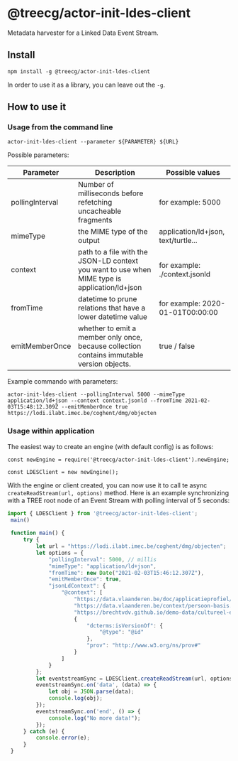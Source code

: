# @treecg/actor-init-ldes-client
Metadata harvester for a Linked Data Event Stream.

## Install

```
npm install -g @treecg/actor-init-ldes-client
```

In order to use it as a library, you can leave out the `-g`.

## How to use it


### Usage from the command line

```
actor-init-ldes-client --parameter ${PARAMETER} ${URL}
```

Possible parameters:

| Parameter  | Description | Possible values |
| ------------- | ------------- | ------------- |
|  pollingInterval | Number of milliseconds before refetching uncacheable fragments  | for example: 5000 |
| mimeType  | the MIME type of the output  | application/ld+json, text/turtle... |
| context  | path to a file with the JSON-LD context you want to use when MIME type is application/ld+json  | for example: ./context.jsonld |
| fromTime  | datetime to prune relations that have a lower datetime value | for example: 2020-01-01T00:00:00 |
| emitMemberOnce  | whether to emit a member only once, because collection contains immutable version objects.  | true / false |

Example commando with parameters:
```
actor-init-ldes-client --pollingInterval 5000 --mimeType application/ld+json --context context.jsonld --fromTime 2021-02-03T15:48:12.309Z --emitMemberOnce true https://lodi.ilabt.imec.be/coghent/dmg/objecten
```


### Usage within application
The easiest way to create an engine (with default config) is as follows:
```
const newEngine = require('@treecg/actor-init-ldes-client').newEngine;

const LDESClient = new newEngine();
```

With the engine or client created, you can now use it to call te async ```createReadStream(url, options)``` method.
Here is an example synchronizing with a TREE root node of an Event Stream with polling interval of 5 seconds:

```javascript
import { LDESClient } from '@treecg/actor-init-ldes-client';
 main()
 
 function main() {
     try {
         let url = "https://lodi.ilabt.imec.be/coghent/dmg/objecten";
         let options = {
             "pollingInterval": 5000, // millis
             "mimeType": "application/ld+json",
             "fromTime": new Date("2021-02-03T15:46:12.307Z"),
             "emitMemberOnce": true,
             "jsonLdContext": {
                 "@context": [
                     "https://data.vlaanderen.be/doc/applicatieprofiel/cultureel-erfgoed-object/kandidaatstandaard/2020-07-17/context/cultureel-erfgoed-object-ap.jsonld",
                     "https://data.vlaanderen.be/context/persoon-basis.jsonld",
                     "https://brechtvdv.github.io/demo-data/cultureel-erfgoed-event-ap.jsonld",
                     {
                         "dcterms:isVersionOf": {
                             "@type": "@id"
                         },
                         "prov": "http://www.w3.org/ns/prov#"
                     }
                 ]
             }
         };
         let eventstreamSync = LDESClient.createReadStream(url, options);
         eventstreamSync.on('data', (data) => {
             let obj = JSON.parse(data);
             console.log(obj);
         });
         eventstreamSync.on('end', () => {
             console.log("No more data!");
         });
     } catch (e) {
         console.error(e);
     }
 }
```
